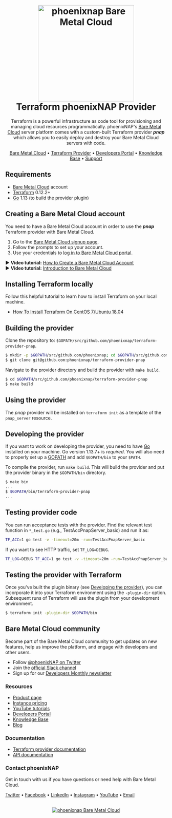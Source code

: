 <h1 align="center">
  <br>
  <a href="https://phoenixnap.com/bare-metal-cloud"><img src="https://user-images.githubusercontent.com/78744488/109779287-16da8600-7c06-11eb-81a1-97bf44983d33.png" alt="phoenixnap Bare Metal Cloud" width="300"></a>
  <br>
  Terraform phoenixNAP Provider
  <br>
</h1>

<p align="center">
Terraform is a powerful infrastructure as code tool for provisioning and managing cloud resources programmatically. phoenixNAP's <a href="https://phoenixnap.com/bare-metal-cloud">Bare Metal Cloud</a> server platform comes with a custom-built Terraform provider <i><b>pnap</b></i> which allows you to easily deploy and destroy your Bare Metal Cloud servers with code.
</p>

<p align="center">
  <a href="https://phoenixnap.com/bare-metal-cloud">Bare Metal Cloud</a> •
  <a href="https://registry.terraform.io/providers/phoenixnap/pnap/latest">Terraform Provider</a> •
  <a href="https://developers.phoenixnap.com/">Developers Portal</a> •
  <a href="http://phoenixnap.com/kb">Knowledge Base</a> •
  <a href="https://developers.phoenixnap.com/support">Support</a>
</p>

## Requirements
-	[Bare Metal Cloud](https://bmc.phoenixnap.com) account
-	[Terraform](https://www.terraform.io/downloads.html) 0.12.2+
-	[Go](https://golang.org/doc/install) 1.13 (to build the provider plugin)

## Creating a Bare Metal Cloud account
You need to have a Bare Metal Cloud account in order to use the ***pnap*** Terraform provider with Bare Metal Cloud. 

1. Go to the [Bare Metal Cloud signup page](https://support.phoenixnap.com/wap-jpost3/bmcSignup).
2. Follow the prompts to set up your account.
3. Use your credentials to [log in to Bare Metal Cloud portal](https://bmc.phoenixnap.com).

:arrow_forward: **Video tutorial:** [How to Create a Bare Metal Cloud Account](https://www.youtube.com/watch?v=RLRQOisEB-k)
<br>
:arrow_forward: **Video tutorial:** [Introduction to Bare Metal Cloud](https://www.youtube.com/watch?v=8TLsqgLDMN4)

## Installing Terraform locally
Follow this helpful tutorial to learn how to install Terraform on your local machine. 

-   [How To Install Terraform On CentOS 7/Ubuntu 18.04](https://phoenixnap.com/kb/how-to-install-terraform-centos-ubuntu)

## Building the provider

Clone the repository to: `$GOPATH/src/github.com/phoenixnap/terraform-provider-pnap`.

```sh
$ mkdir -p $GOPATH/src/github.com/phoenixnap; cd $GOPATH/src/github.com/phoenixnap
$ git clone git@github.com:phoenixnap/terraform-provider-pnap
```

Navigate to the provider directory and build the provider with `make build`.

```sh
$ cd $GOPATH/src/github.com/phoenixnap/terraform-provider-pnap
$ make build
```

## Using the provider

The *pnap* provider will be installed on `terraform init` as a template of the `pnap_server` resource.

## Developing the provider

If you want to work on developing the provider, you need to have [Go](http://www.golang.org) installed on your machine. Go version 1.13.7+ is *required*. You will also need to properly set up a [GOPATH](http://golang.org/doc/code.html#GOPATH) and add `$GOPATH/bin` to your `$PATH`.

To compile the provider, run `make build`. This will build the provider and put the provider binary in the `$GOPATH/bin` directory.

```sh
$ make bin
...
$ $GOPATH/bin/terraform-provider-pnap
...
```

## Testing provider code

You can run acceptance tests with the provider. Find the relevant test function in `*_test.go` (e.g., TestAccPnapServer_basic) and run it as:

```sh
TF_ACC=1 go test -v -timeout=20m -run=TestAccPnapServer_basic
```

If you want to see HTTP traffic, set `TF_LOG=DEBUG`.

```sh
TF_LOG=DEBUG TF_ACC=1 go test -v -timeout=20m -run=TestAccPnapServer_basic
```

## Testing the provider with Terraform

Once you've built the plugin binary (see [Developing the provider](#developing-the-provider)), you can incorporate it into your Terraform environment using the `-plugin-dir` option. Subsequent runs of Terraform will use the plugin from your development environment.

```sh
$ terraform init -plugin-dir $GOPATH/bin
```

## Bare Metal Cloud community
Become part of the Bare Metal Cloud community to get updates on new features, help us improve the platform, and engage with developers and other users. 

-   Follow [@phoenixNAP on Twitter](https://twitter.com/phoenixnap)
-   Join the [official Slack channel](https://phoenixnap.slack.com)
-   Sign up for our [Developers Monthly newsletter](https://phoenixnap.com/developers-monthly-newsletter)


### Resources
-	[Product page](https://phoenixnap.com/bare-metal-cloud)
-	[Instance pricing](https://phoenixnap.com/bare-metal-cloud/instances)
-	[YouTube tutorials](https://www.youtube.com/watch?v=8TLsqgLDMN4&list=PLWcrQnFWd54WwkHM0oPpR1BrAhxlsy1Rc&ab_channel=PhoenixNAPGlobalITServices)
-	[Developers Portal](https://developers.phoenixnap.com)
-	[Knowledge Base](https://phoenixnap.com/kb)
-	[Blog](https:/phoenixnap.com/blog)

### Documentation
-	[Terraform provider documentation](https://registry.terraform.io/providers/phoenixnap/pnap/latest/docs)
-	[API documentation](https://developers.phoenixnap.com/docs/bmc/1/overview)

### Contact phoenixNAP
Get in touch with us if you have questions or need help with Bare Metal Cloud. 

<p align="left">
  <a href="https://twitter.com/phoenixNAP">Twitter</a> •
  <a href="https://www.facebook.com/phoenixnap">Facebook</a> •
  <a href="https://www.linkedin.com/company/phoenix-nap">LinkedIn</a> •
  <a href="https://www.instagram.com/phoenixnap">Instagram</a> •
  <a href="https://www.youtube.com/user/PhoenixNAPdatacenter">YouTube</a> •
  <a href="https://developers.phoenixnap.com/support">Email</a> 
</p>

<p align="center">
  <br>
  <a href="https://phoenixnap.com/bare-metal-cloud"><img src="https://user-images.githubusercontent.com/78744488/109779474-47222480-7c06-11eb-8ed6-91e28af3a79c.jpg" alt="phoenixnap Bare Metal Cloud"></a>
</p>
